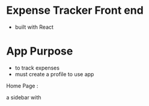 # Expense Tracker Front end

- built with React 

# App Purpose

- to track expenses 
- must create a profile to use app 


Home Page : 

a sidebar with 
